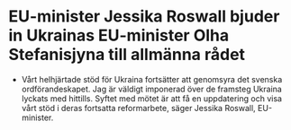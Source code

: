 # EU-minister Jessika Roswall bjuder in Ukrainas EU-minister Olha Stefanisjyna till allmänna rådet

- Vårt helhjärtade stöd för Ukraina fortsätter att genomsyra det svenska ordförandeskapet. Jag är väldigt imponerad över de framsteg Ukraina lyckats med hittills. Syftet med mötet är att få en uppdatering och visa vårt stöd i deras fortsatta reformarbete, säger Jessika Roswall, EU-minister.
